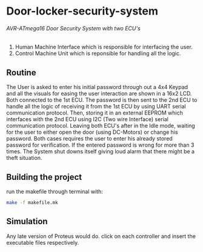 # Door-locker-security-system


###### AVR-ATmega16 Door Security System with two ECU's

1. Human Machine Interface which is responsible for interfacing the user.
2. Control Machine Unit which is reponsible for handling all the logic.

## Routine
The User is asked to enter his initial password through out a 4x4 Keypad and all the visuals for easing
the user interaction are shown in a 16x2 LCD. Both connected to the 1st ECU.
The password is then sent to the 2nd ECU to handle all the logic of receiving it from the 1st ECU
by using UART serial communication protocol. Then, storing it in an external EEPROM which interfaces with the 2nd ECU using
I2C (Two wire Interface) serial communication protocol. Leaving both ECU's after in the Idle mode, waiting for the user
to either open the door (using DC-Motors) or change his password. Both cases requires the user to enter his already
stored password for verification. If the entered password is wrong for more than 3 times. The System shut downs itself
giving loud alarm that there might be a theft situation.

## Building the project
run the makefile through terminal with:
```bash
make -f makefile.mk
```

## Simulation
Any late version of Proteus would do. click on each controller and insert the executable files respectively.
